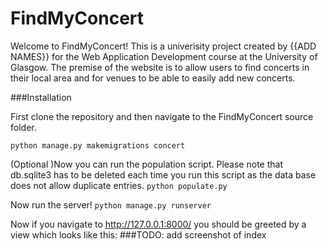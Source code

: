# FindMyConcert


Welcome to FindMyConcert!
This is a univerisity project created by {{ADD NAMES}} for the Web Application Development course 
at the University of Glasgow. The premise of the website is to allow users to find concerts in their 
local area and for venues to be able to easily add new concerts.

###Installation

First clone the repository and then navigate to the FindMyConcert source folder.

```pip install -r requirements.txt
python manage.py makemigrations concert
```

(Optional )Now you can run the population script. Please note that db.sqlite3 has to be deleted each time you run this script as the data base does not allow duplicate entries.
```python populate.py```

Now run the server!
```python manage.py runserver```

Now if you navigate to http://127.0.0.1:8000/ you should be greeted by a view which looks like this:
###TODO: add screenshot of index
